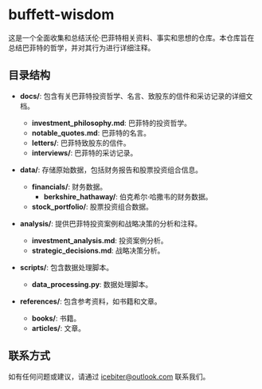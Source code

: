 # buffett-wisdom

这是一个全面收集和总结沃伦·巴菲特相关资料、事实和思想的仓库。本仓库旨在总结巴菲特的哲学，并对其行为进行详细注释。

## 目录结构

- **docs/**: 包含有关巴菲特投资哲学、名言、致股东的信件和采访记录的详细文档。
  - **investment_philosophy.md**: 巴菲特的投资哲学。
  - **notable_quotes.md**: 巴菲特的名言。
  - **letters/**: 巴菲特致股东的信件。
  - **interviews/**: 巴菲特的采访记录。
  
- **data/**: 存储原始数据，包括财务报告和股票投资组合信息。
  - **financials/**: 财务数据。
    - **berkshire_hathaway/**: 伯克希尔·哈撒韦的财务数据。
  - **stock_portfolio/**: 股票投资组合数据。
  
- **analysis/**: 提供巴菲特投资案例和战略决策的分析和注释。
  - **investment_analysis.md**: 投资案例分析。
  - **strategic_decisions.md**: 战略决策分析。
  
- **scripts/**: 包含数据处理脚本。
  - **data_processing.py**: 数据处理脚本。
  
- **references/**: 包含参考资料，如书籍和文章。
  - **books/**: 书籍。
  - **articles/**: 文章。



## 联系方式

如有任何问题或建议，请通过 [icebiter@outlook.com](mailto:icebiter@outlook.com) 联系我们。
